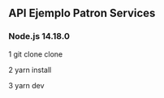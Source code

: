 ## API Ejemplo Patron Services

### Node.js 14.18.0

1 git clone clone

2 yarn install

3 yarn dev

